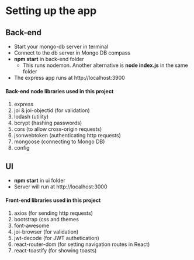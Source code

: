 
# Setting up the app #

## Back-end ##
* Start your mongo-db server in terminal
* Connect to the db server in Mongo DB compass
* **npm start** in back-end folder 
  * This runs nodemon. Another alternative is **node index.js** in the same folder
* The express app runs at http://localhost:3900

#### Back-end node libraries used in this project ###
1. express
2. joi & joi-objectid (for validation)
3. lodash (utility)
4. bcrypt (hashing passwords)
5. cors (to allow cross-origin requests)
6. jsonwebtoken (authenticating http requests)
7. mongoose (connecting to Mongo DB)
8. config

## UI ##
* **npm start** in ui folder
* Server will run at http://localhost:3000

#### Front-end libraries used in this project ###
1. axios (for sending http requests)
2. bootstrap (css and themes
3. font-awesome 
4. joi-browser (for validation)
5. jwt-decode (for JWT authetication)
6. react-router-dom (for setting navigation routes in React)
7. react-toastify (for showing toasts)

